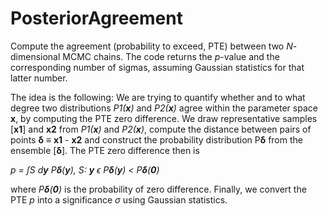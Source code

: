 # PosteriorAgreement
Compute the agreement (probability to exceed, PTE) between two *N*-dimensional MCMC chains. The code returns the *p*-value and the corresponding number of sigmas, assuming Gaussian statistics for that latter number.

The idea is the following: We are trying to quantify whether and to what degree two distributions *P1(**x**)* and *P2(**x**)* agree within the parameter space **x**, by computing the PTE zero difference. We draw representative samples [**x1**] and **x2** from *P1(**x**)* and *P2(**x**)*, compute the distance between pairs of points
**δ** ≡ **x1** - **x2**
and construct the probability distribution P**δ** from the ensemble [**δ**]. The PTE zero difference then is

*p = ∫S d**y** P**δ**(**y**), S: **y** ϵ P**δ**(**y**) < P**δ**(**0**)*

where *P**δ**(**0**)* is the probability of zero difference. Finally, we convert the PTE *p* into a significance *σ* using Gaussian statistics.
